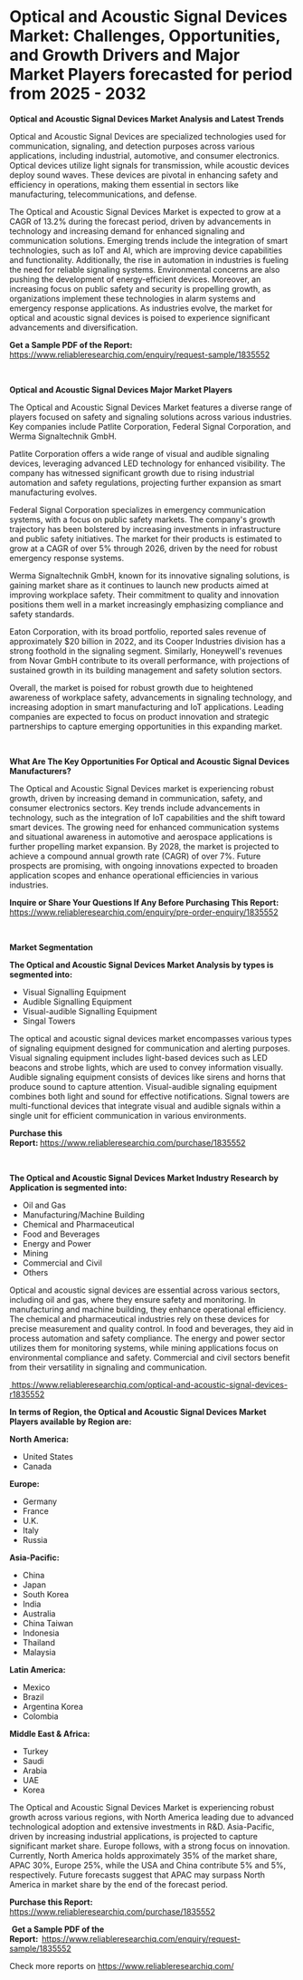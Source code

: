<p><h1>Optical and Acoustic Signal Devices Market: Challenges, Opportunities, and Growth Drivers and Major Market Players forecasted for period from 2025 - 2032</h1></p><p><strong>Optical and Acoustic Signal Devices Market Analysis and Latest Trends</strong></p>
<p><p>Optical and Acoustic Signal Devices are specialized technologies used for communication, signaling, and detection purposes across various applications, including industrial, automotive, and consumer electronics. Optical devices utilize light signals for transmission, while acoustic devices deploy sound waves. These devices are pivotal in enhancing safety and efficiency in operations, making them essential in sectors like manufacturing, telecommunications, and defense.</p><p>The Optical and Acoustic Signal Devices Market is expected to grow at a CAGR of 13.2% during the forecast period, driven by advancements in technology and increasing demand for enhanced signaling and communication solutions. Emerging trends include the integration of smart technologies, such as IoT and AI, which are improving device capabilities and functionality. Additionally, the rise in automation in industries is fueling the need for reliable signaling systems. Environmental concerns are also pushing the development of energy-efficient devices. Moreover, an increasing focus on public safety and security is propelling growth, as organizations implement these technologies in alarm systems and emergency response applications. As industries evolve, the market for optical and acoustic signal devices is poised to experience significant advancements and diversification.</p></p>
<p><strong>Get a Sample PDF of the Report:&nbsp;</strong> <a href="https://www.reliableresearchiq.com/enquiry/request-sample/1835552?utm_campaign=3347&utm_medium=2&utm_source=Github&utm_content=ia&utm_term=26032025&utm_id=optical-and-acoustic-signal-devices">https://www.reliableresearchiq.com/enquiry/request-sample/1835552</a></p>
<p>&nbsp;</p>
<p><strong>Optical and Acoustic Signal Devices Major Market Players</strong></p>
<p><p>The Optical and Acoustic Signal Devices Market features a diverse range of players focused on safety and signaling solutions across various industries. Key companies include Patlite Corporation, Federal Signal Corporation, and Werma Signaltechnik GmbH.</p><p>Patlite Corporation offers a wide range of visual and audible signaling devices, leveraging advanced LED technology for enhanced visibility. The company has witnessed significant growth due to rising industrial automation and safety regulations, projecting further expansion as smart manufacturing evolves.</p><p>Federal Signal Corporation specializes in emergency communication systems, with a focus on public safety markets. The company's growth trajectory has been bolstered by increasing investments in infrastructure and public safety initiatives. The market for their products is estimated to grow at a CAGR of over 5% through 2026, driven by the need for robust emergency response systems.</p><p>Werma Signaltechnik GmbH, known for its innovative signaling solutions, is gaining market share as it continues to launch new products aimed at improving workplace safety. Their commitment to quality and innovation positions them well in a market increasingly emphasizing compliance and safety standards.</p><p>Eaton Corporation, with its broad portfolio, reported sales revenue of approximately $20 billion in 2022, and its Cooper Industries division has a strong foothold in the signaling segment. Similarly, Honeywell's revenues from Novar GmbH contribute to its overall performance, with projections of sustained growth in its building management and safety solution sectors.</p><p>Overall, the market is poised for robust growth due to heightened awareness of workplace safety, advancements in signaling technology, and increasing adoption in smart manufacturing and IoT applications. Leading companies are expected to focus on product innovation and strategic partnerships to capture emerging opportunities in this expanding market.</p></p>
<p>&nbsp;</p>
<p><strong>What Are The Key Opportunities For Optical and Acoustic Signal Devices Manufacturers?</strong></p>
<p><p>The Optical and Acoustic Signal Devices market is experiencing robust growth, driven by increasing demand in communication, safety, and consumer electronics sectors. Key trends include advancements in technology, such as the integration of IoT capabilities and the shift toward smart devices. The growing need for enhanced communication systems and situational awareness in automotive and aerospace applications is further propelling market expansion. By 2028, the market is projected to achieve a compound annual growth rate (CAGR) of over 7%. Future prospects are promising, with ongoing innovations expected to broaden application scopes and enhance operational efficiencies in various industries.</p></p>
<p><strong>Inquire or Share Your Questions If Any Before Purchasing This Report:</strong> <a href="https://www.reliableresearchiq.com/enquiry/pre-order-enquiry/1835552?utm_campaign=3347&utm_medium=2&utm_source=Github&utm_content=ia&utm_term=26032025&utm_id=optical-and-acoustic-signal-devices">https://www.reliableresearchiq.com/enquiry/pre-order-enquiry/1835552</a></p>
<p>&nbsp;</p>
<p><strong>Market Segmentation</strong></p>
<p><strong>The Optical and Acoustic Signal Devices Market Analysis by types is segmented into:</strong></p>
<p><ul><li>Visual Signalling Equipment</li><li>Audible Signalling Equipment</li><li>Visual-audible Signalling Equipment</li><li>Singal Towers</li></ul></p>
<p><p>The optical and acoustic signal devices market encompasses various types of signaling equipment designed for communication and alerting purposes. Visual signaling equipment includes light-based devices such as LED beacons and strobe lights, which are used to convey information visually. Audible signaling equipment consists of devices like sirens and horns that produce sound to capture attention. Visual-audible signaling equipment combines both light and sound for effective notifications. Signal towers are multi-functional devices that integrate visual and audible signals within a single unit for efficient communication in various environments.</p></p>
<p><strong>Purchase this Report:&nbsp;</strong><a href="https://www.reliableresearchiq.com/purchase/1835552?utm_campaign=3347&utm_medium=2&utm_source=Github&utm_content=ia&utm_term=26032025&utm_id=optical-and-acoustic-signal-devices">https://www.reliableresearchiq.com/purchase/1835552</a></p>
<p>&nbsp;</p>
<p><strong>The Optical and Acoustic Signal Devices Market Industry Research by Application is segmented into:</strong></p>
<p><ul><li>Oil and Gas</li><li>Manufacturing/Machine Building</li><li>Chemical and Pharmaceutical</li><li>Food and Beverages</li><li>Energy and Power</li><li>Mining</li><li>Commercial and Civil</li><li>Others</li></ul></p>
<p><p>Optical and acoustic signal devices are essential across various sectors, including oil and gas, where they ensure safety and monitoring. In manufacturing and machine building, they enhance operational efficiency. The chemical and pharmaceutical industries rely on these devices for precise measurement and quality control. In food and beverages, they aid in process automation and safety compliance. The energy and power sector utilizes them for monitoring systems, while mining applications focus on environmental compliance and safety. Commercial and civil sectors benefit from their versatility in signaling and communication.</p></p>
<p><a href="https://www.reliableresearchiq.com/optical-and-acoustic-signal-devices-r1835552?utm_campaign=3347&utm_medium=2&utm_source=Github&utm_content=ia&utm_term=26032025&utm_id=optical-and-acoustic-signal-devices">&nbsp;https://www.reliableresearchiq.com/optical-and-acoustic-signal-devices-r1835552</a></p>
<p><strong>In terms of Region, the Optical and Acoustic Signal Devices Market Players available by Region are:</strong></p>
<p>
    <p> <strong> North America: </strong>
        <ul>
            <li>United States</li>
            <li>Canada</li>
        </ul>
        </p> 
    <p> <strong> Europe: </strong>
        <ul>
            <li>Germany</li>
            <li>France</li>
            <li>U.K.</li>
            <li>Italy</li>
            <li>Russia</li>
        </ul>
        </p> 
    <p> <strong> Asia-Pacific: </strong>
        <ul>
            <li>China</li>
            <li>Japan</li>
            <li>South Korea</li>
            <li>India</li>
            <li>Australia</li>
            <li>China Taiwan</li>
            <li>Indonesia</li>
            <li>Thailand</li>
            <li>Malaysia</li>
        </ul>
        </p> 
    <p> <strong> Latin America: </strong>
        <ul>
            <li>Mexico</li>
            <li>Brazil</li>
            <li>Argentina Korea</li>
            <li>Colombia</li>
        </ul>
        </p> 
    <p> <strong> Middle East & Africa: </strong>
        <ul>
            <li>Turkey</li>
            <li>Saudi</li>
            <li>Arabia</li>
            <li>UAE</li>
            <li>Korea</li>
        </ul>
    </p>
    </p>
<p><p>The Optical and Acoustic Signal Devices Market is experiencing robust growth across various regions, with North America leading due to advanced technological adoption and extensive investments in R&D. Asia-Pacific, driven by increasing industrial applications, is projected to capture significant market share. Europe follows, with a strong focus on innovation. Currently, North America holds approximately 35% of the market share, APAC 30%, Europe 25%, while the USA and China contribute 5% and 5%, respectively. Future forecasts suggest that APAC may surpass North America in market share by the end of the forecast period.</p></p>
<p><strong>Purchase this Report: </strong><a href="https://www.reliableresearchiq.com/purchase/1835552?utm_campaign=3347&utm_medium=2&utm_source=Github&utm_content=ia&utm_term=26032025&utm_id=optical-and-acoustic-signal-devices">https://www.reliableresearchiq.com/purchase/1835552</a></p>
<p>&nbsp;<strong>Get a Sample PDF of the Report:&nbsp;&nbsp;</strong><a href="https://www.reliableresearchiq.com/enquiry/request-sample/1835552?utm_campaign=3347&utm_medium=2&utm_source=Github&utm_content=ia&utm_term=26032025&utm_id=optical-and-acoustic-signal-devices">https://www.reliableresearchiq.com/enquiry/request-sample/1835552</a></p>
<p><strong></strong></p>
<p>Check more reports on <a href="https://www.reliableresearchiq.com/?utm_campaign=3347&utm_medium=2&utm_source=Github&utm_content=ia&utm_term=26032025&utm_id=optical-and-acoustic-signal-devices">https://www.reliableresearchiq.com/</a></p>